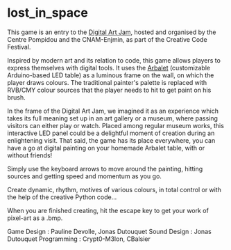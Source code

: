 # lost_in_space



This game is an entry to the [Digital Art Jam](https://itch.io/jam/digitalartjam), hosted and organised by the Centre Pompidou and the CNAM-Enjmin, as part of the Creative Code Festival.

Inspired by modern art and its relation to code, this game allows players to express themselves with digital tools. It uses the [Arbalet](https://github.com/arbalet-project) (customizable Arduino-based LED table) as a luminous frame on the wall, on which the player draws colours. The traditional painter's palette is replaced with RVB/CMY colour sources that the player needs to hit to get paint on his brush.

In the frame of the Digital Art Jam, we imagined it as an experience which takes its full meaning set up in an art gallery or a museum, where passing visitors can either play or watch. Placed among regular museum works, this interactive LED panel could be a delightful moment of creation during an enlightening visit. That said, the game has its place everywhere, you can have a go at digital painting on your homemade Arbalet table, with or without friends!

Simply use the keyboard arrows to move around the painting, hitting sources and getting speed and momentum as you go.

Create dynamic, rhythm, motives of various colours, in total control or with the help of the creative Python code...

When you are finished creating, hit the escape key to get your work of pixel-art as a .bmp.

Game Design : Pauline Devolle, Jonas Dutouquet
Sound Design : Jonas Dutouquet
Programming : Crypt0-M3lon, CBalsier
